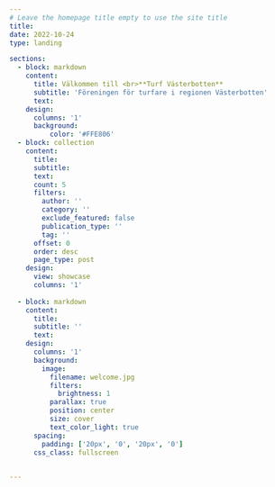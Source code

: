 ```yaml
---
# Leave the homepage title empty to use the site title
title:
date: 2022-10-24
type: landing

sections:
  - block: markdown
    content:
      title: Välkommen till <br>**Turf Västerbotten** 
      subtitle: 'Föreningen för turfare i regionen Västerbotten'
      text: 
    design:
      columns: '1'
      background:
          color: '#FFE806'
  - block: collection
    content:
      title: 
      subtitle: 
      text:
      count: 5
      filters:
        author: ''
        category: ''
        exclude_featured: false
        publication_type: ''
        tag: ''
      offset: 0
      order: desc
      page_type: post
    design:
      view: showcase
      columns: '1'
  
  - block: markdown
    content:
      title:
      subtitle: ''
      text:
    design:
      columns: '1'
      background:
        image: 
          filename: welcome.jpg
          filters:
            brightness: 1
          parallax: true
          position: center
          size: cover
          text_color_light: true
      spacing:
        padding: ['20px', '0', '20px', '0']
      css_class: fullscreen
  

---
```

